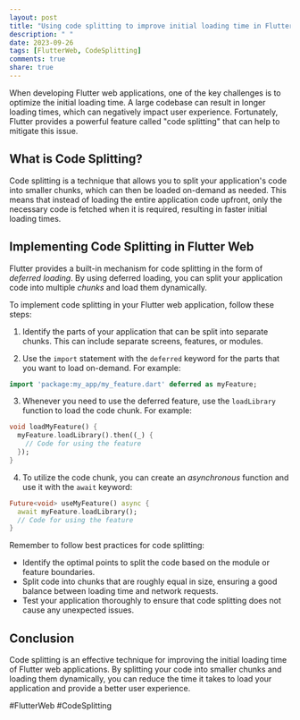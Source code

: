 ```yaml
---
layout: post
title: "Using code splitting to improve initial loading time in Flutter web"
description: " "
date: 2023-09-26
tags: [FlutterWeb, CodeSplitting]
comments: true
share: true
---
```


When developing Flutter web applications, one of the key challenges is to optimize the initial loading time. A large codebase can result in longer loading times, which can negatively impact user experience. Fortunately, Flutter provides a powerful feature called "code splitting" that can help to mitigate this issue.

## What is Code Splitting?

Code splitting is a technique that allows you to split your application's code into smaller chunks, which can then be loaded on-demand as needed. This means that instead of loading the entire application code upfront, only the necessary code is fetched when it is required, resulting in faster initial loading times.

## Implementing Code Splitting in Flutter Web

Flutter provides a built-in mechanism for code splitting in the form of *deferred loading*. By using deferred loading, you can split your application code into multiple *chunks* and load them dynamically.

To implement code splitting in your Flutter web application, follow these steps:

1. Identify the parts of your application that can be split into separate chunks. This can include separate screens, features, or modules.

2. Use the `import` statement with the `deferred` keyword for the parts that you want to load on-demand. For example:

```dart
import 'package:my_app/my_feature.dart' deferred as myFeature;
```

3. Whenever you need to use the deferred feature, use the `loadLibrary` function to load the code chunk. For example:

```dart
void loadMyFeature() {
  myFeature.loadLibrary().then((_) {
    // Code for using the feature
  });
}
```

4. To utilize the code chunk, you can create an *asynchronous* function and use it with the `await` keyword:

```dart
Future<void> useMyFeature() async {
  await myFeature.loadLibrary();
  // Code for using the feature
}
```

Remember to follow best practices for code splitting:

- Identify the optimal points to split the code based on the module or feature boundaries.
- Split code into chunks that are roughly equal in size, ensuring a good balance between loading time and network requests.
- Test your application thoroughly to ensure that code splitting does not cause any unexpected issues.

## Conclusion

Code splitting is an effective technique for improving the initial loading time of Flutter web applications. By splitting your code into smaller chunks and loading them dynamically, you can reduce the time it takes to load your application and provide a better user experience.

#FlutterWeb #CodeSplitting